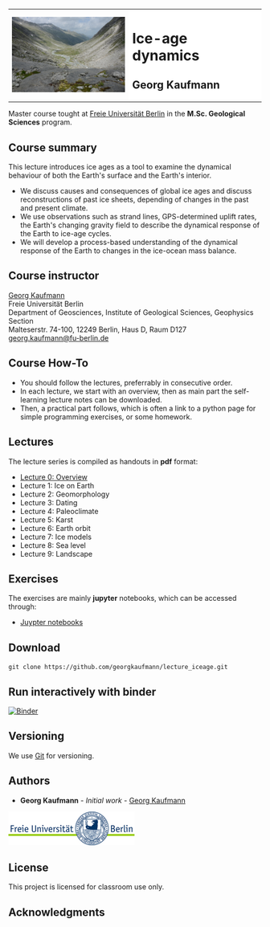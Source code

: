 <table>
<tr><td><img style="height: 150px;" src="images/Obersulzbachkees_gk.jpg"></td>
<td bgcolor="#FFFFFF">
<h1>Ice-age dynamics</h1>
<h2>Georg Kaufmann</h2>
</td>
</tr>
</table>

Master course tought at [Freie Universität Berlin](http://fu-berlin.de) in the 
**M.Sc. Geological Sciences** program.

## Course summary

This lecture introduces ice ages as a tool to examine the dynamical behaviour of both the Earth's surface and the Earth's interior.

- We discuss causes and consequences of global ice ages and discuss reconstructions of past ice sheets, 
depending of changes in the past and present climate.
- We use observations such as strand lines, GPS-determined uplift rates, the Earth's changing gravity field to 
describe the dynamical response of the Earth to ice-age cycles.
- We will develop a process-based understanding of the dynamical response of the Earth to changes in the ice-ocean mass balance.

## Course instructor

[Georg Kaufmann](http://userpage.fu-berlin.de/~geodyn)<br>
Freie Universität Berlin<br>
Department of Geosciences, Institute of Geological Sciences, Geophysics Section<br>
Malteserstr. 74-100, 12249 Berlin, Haus D, Raum D127<br>
[georg.kaufmann@fu-berlin.de](mailto:georg.kaufmann@fu-berlin.de)

## Course How-To

- You should follow the lectures, preferrably in consecutive order.
- In each lecture, we start with an overview, then as main part the self-learning lecture notes can be downloaded.
- Then, a practical part follows, which is often a link to a python page for simple programming exercises, or some homework.

## Lectures

The lecture series is compiled as handouts in **pdf** format:

- [Lecture 0: Overview](handouts/Lecture_IceAges_00_Overview_handout.pdf)
- Lecture 1: Ice on Earth
- Lecture 2: Geomorphology
- Lecture 3: Dating
- Lecture 4: Paleoclimate
- Lecture 5: Karst
- Lecture 6: Earth orbit
- Lecture 7: Ice models
- Lecture 8: Sea level
- Lecture 9: Landscape

## Exercises

The exercises are mainly **jupyter** notebooks, which can be accessed through:

- [Juypter notebooks](index.ipynb)

## Download
```
git clone https://github.com/georgkaufmann/lecture_iceage.git
```

## Run interactively with binder

[![Binder](https://mybinder.org/badge_logo.svg)](https://mybinder.org/v2/gh/georgkaufmann/lecture_iceage.git/master?filepath=index.ipynb)

## Versioning

We use [Git](https://git-scm.com/) for versioning.

## Authors

* **Georg Kaufmann** - *Initial work* - [Georg Kaufmann](http://userpage.fu-berlin.de/~geodyn)

![](images/fu-logo.jpg)


## License

This project is licensed for classroom use only.

## Acknowledgments
